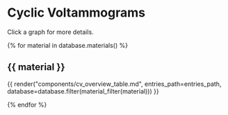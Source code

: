 # Cyclic Voltammograms

Click a graph for more details.

{% for material in database.materials() %}

## {{ material }}

{{ render("components/cv_overview_table.md", entries_path=entries_path, database=database.filter(material_filter(material))) }}

{% endfor %}
